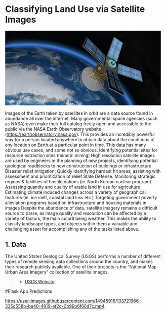 # Classifying Land Use via Satellite Images
![cover_photo](satellite_image.png)

Images of the Earth taken by satellites in orbit are a data source found in abundance all over the internet. Many governmental space agencies (such as NASA) even make their full catalog freely open and accessible to the public via the NASA Earth Observatory website (https://earthobservatory.nasa.gov). This provides an incredibly powerful way for a person located anywhere to obtain data about the conditions of any location on Earth at a particular point in time. This data has many obvious use cases, and some not so obvious.
 Identifying potential sites for resource extraction sites (mineral mining)
High resolution satellite images are used by engineers in the planning of new projects, identifying potential geological roadblocks to new construction of buildings or infrastructure 
Disaster relief mitigation: Quickly identifying hardest hit areas, assisting with assessment and prioritization of relief 
State Defense: Monitoring strategic regions & facilities of hostile nations (ie. North Korean nuclear program)
Assessing quantity and quality of arable land in use for agriculture  
Estimating climate induced changes across a variety of geographical features (ie. ice melt, coastal land loss etc.)
Targeting government poverty alleviation programs based on infrastructure and housing materials in images
Despite the abundance of data, satellite imagery remains a  difficult source to parse, as image quality and resolution can be affected by a variety of factors, the main culprit being weather. This makes the ability to classify landscape types, and objects within them a valuable and challenging asset for accomplishing any of the tasks listed above. 
	



## 1. Data

The United States Geological Survey (USGS) performs a number of different types of remote sensing data collections around the country, and makes their research publicly available. One of their projects is the “National Map Urban Area Imagery” collection of satellite images, 



> * [USGS Website](https://www.usgs.gov/products/data-and-tools/data-and-tools-topics)


#Flask App Predictions

https://user-images.githubusercontent.com/14945916/133721966-335c558b-ba40-4819-af2c-0b99b6f66d7c.mp4

